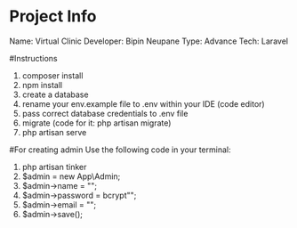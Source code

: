 # Project Info

Name: Virtual Clinic
Developer: Bipin Neupane
Type: Advance
Tech: Laravel

#Instructions

1. composer install
2. npm install
3. create a database
4. rename your env.example file to .env within your IDE (code editor)
5. pass correct database credentials to .env file
6. migrate (code for it: php artisan migrate)
7. php artisan serve

#For creating admin
Use the following code in your terminal:

1. php artisan tinker
2. $admin = new App\Admin;
3. $admin->name = "<Admin Name>";
4. $admin->password = bcrypt"<Your Password>";
5. $admin->email = "<Your email>";
6. $admin->save();
